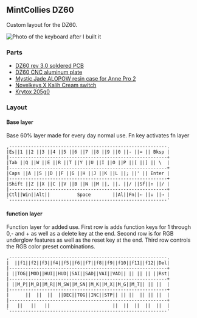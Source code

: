 ## MintCollies DZ60
Custom layout for the DZ60.

![Photo of the keyboard after I built it](https://i.imgur.com/x0ooI8q.jpeg)

### Parts
+ [DZ60 rev 3.0 soldered PCB](https://kbdfans.com/products/dz60-60-pcb)
+ [DZ60 CNC aluminum plate](https://kbdfans.com/products/dz60-cnc-aluminum-plate?variant=39293765025931)
+ [Mystic Jade ALOPOW resin case for Anne Pro 2](https://kbdfans.com/products/alopow-resin-case-for-anne-pro-2?_pos=3&_sid=0f3043940&_ss=r)
+ [Novelkeys X Kalih Cream switch](https://kbdfans.com/products/novelkey-x-kailh-linear-cream-switch)
+ [Krytox 205g0](https://thekey.company/collections/in-stock/products/lubricant)

### Layout
#### Base layer
Base 60% layer made for every day normal use.
Fn key activates fn layer
```
,----------------------------------------------------------.
|Es||1 ||2 ||3 ||4 ||5 ||6 ||7 ||8 ||9 ||0 ||- ||= || Bksp |
|----------------------------------------------------------+
|Tab ||Q ||W ||E ||R ||T ||Y ||U ||I ||O ||P ||[ ||] || \  |
|----------------------------------------------------------+
|Caps ||A ||S ||D ||F ||G ||H ||J ||K ||L ||; ||' || Enter |
|----------------------------------------------------------+
|Shift ||Z ||X ||C ||V ||B ||N ||M ||, ||. ||/ ||Sf||↑ ||/ |
|----------------------------------------------------------+
|Ctl||Win||Alt||          Space        ||Al||Fn||← ||↓ ||→ |
`----------------------------------------------------------'
```

#### function layer
Function layer for added use.
First row is adds function keys for 1 through 0,- and + as well as a delete key at the end.
Second row is for RGB underglow features as well as the reset key at the end.
Third row controls the RGB color preset combinations. 
```
,----------------------------------------------------------.
|  ||f1||f2||f3||f4||f5||f6||f7||f8||f9||f10||f11||f12||Del|
|----------------------------------------------------------+
| ||TOG||MOD||HUI||HUD||SAI||SAD||VAI||VAD|| || || || ||Rst|
|----------------------------------------------------------+
| ||M_P||M_B||M_R||M_SW||M_SN||M_K||M_X||M_G||M_T|| || ||  |
|----------------------------------------------------------+
|      ||  ||  ||  ||DEC||TOG||INC||STP|| || ||  || || ||  |
|----------------------------------------------------------+
|   ||   ||   ||                       ||  ||  ||  ||  ||  |
`----------------------------------------------------------'
```